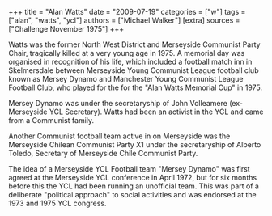 +++
title = "Alan Watts"
date = "2009-07-19"
categories = ["w"]
tags = ["alan", "watts", "ycl"]
authors = ["Michael Walker"]
[extra]
sources = ["Challenge November 1975"]
+++

Watts was the former North West District and Merseyside Communist Party Chair, tragically killed at a very young age in 1975. A memorial day was organised in recognition of his life, which included a football match inn in Skelmersdale between Merseyside Young Communist League football club known as Mersey Dynamo and Manchester Young Communist League Football Club, who played for the for the "Alan Watts Memorial Cup" in 1975. 

Mersey Dynamo was under the secretaryship of John Volleamere (ex-Merseyside YCL Secretary). Watts had been an activist in the YCL and came from a Communist family.
  
Another Communist football team active in on Merseyside was the  Merseyside Chilean Communist Party X1 under the secretaryship of Alberto Toledo, Secretary of Merseyside Chile Communist Party.
  
The idea of a Merseyside YCL Football team "Mersey Dynamo" was first agreed at the Merseyside YCL conference in April 1972, but for six months before this the YCL had been running an unofficial team. This was part of a deliberate "political approach" to social activities and was endorsed at the 1973 and 1975 YCL congress.
